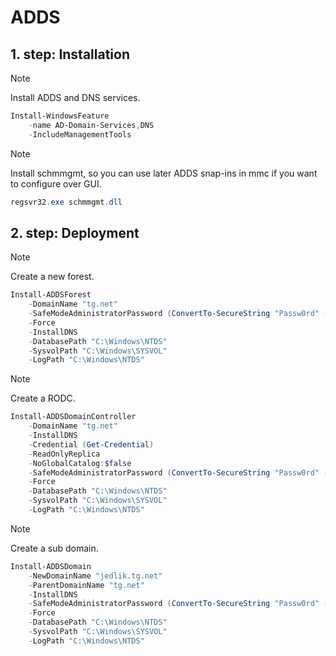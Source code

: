 # ADDS

## 1. step: Installation

> [!NOTE]
> Install ADDS and DNS services.

```powershell
Install-WindowsFeature
    -name AD-Domain-Services,DNS
    -IncludeManagementTools
```

> [!NOTE]
> Install schmmgmt, so you can use later ADDS snap-ins in mmc if you want to configure over GUI.

```powershell
regsvr32.exe schmmgmt.dll
```

## 2. step: Deployment

> [!NOTE]
> Create a new forest.

```powershell
Install-ADDSForest
    -DomainName "tg.net"
    -SafeModeAdministratorPassword (ConvertTo-SecureString "Passw0rd" -AsPlainText -Force)
    -Force
    -InstallDNS
    -DatabasePath "C:\Windows\NTDS"
    -SysvolPath "C:\Windows\SYSVOL"
    -LogPath "C:\Windows\NTDS" 
```

> [!NOTE]
> Create a RODC.

```powershell
Install-ADDSDomainController
    -DomainName "tg.net"
    -InstallDNS
    -Credential (Get-Credential)
    -ReadOnlyReplica
    -NoGlobalCatalog:$false
    -SafeModeAdministratorPassword (ConvertTo-SecureString "Passw0rd" -AsPlainText -Force)
    -Force
    -DatabasePath "C:\Windows\NTDS"
    -SysvolPath "C:\Windows\SYSVOL"
    -LogPath "C:\Windows\NTDS" 
```

> [!NOTE]
> Create a sub domain.

```powershell
Install-ADDSDomain
    -NewDomainName "jedlik.tg.net"
    -ParentDomainName "tg.net"
    -InstallDNS
    -SafeModeAdministratorPassword (ConvertTo-SecureString "Passw0rd" -AsPlainText -Force)
    -Force
    -DatabasePath "C:\Windows\NTDS"
    -SysvolPath "C:\Windows\SYSVOL"
    -LogPath "C:\Windows\NTDS" 
```
